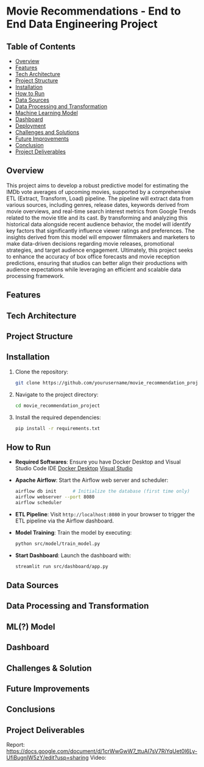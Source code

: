# Movie Recommendations - End to End Data Engineering Project

## Table of Contents
- [Overview](#overview)
- [Features](#features)
- [Tech Architecture](#tech-architecture)
- [Project Structure](#project-structure)
- [Installation](#installation)
- [How to Run](#how-to-run)
- [Data Sources](#data-sources)
- [Data Processing and Transformation](#data-processing-and-transformation)
- [Machine Learning Model](#machine-learning-model)
- [Dashboard](#dashboard)
- [Deployment](#deployment)
- [Challenges and Solutions](#challenges-and-solutions)
- [Future Improvements](#future-improvements)
- [Conclusion](#conclusion)
- [Project Deliverables](#project-delivarables)

## Overview
This project aims to develop a robust predictive model for estimating the IMDb vote averages of upcoming movies, supported by a comprehensive ETL (Extract, Transform, Load) pipeline. The pipeline will extract data from various sources, including genres, release dates, keywords derived from movie overviews, and real-time search interest metrics from Google Trends related to the movie title and its cast. By transforming and analyzing this historical data alongside recent audience behavior, the model will identify key factors that significantly influence viewer ratings and preferences. The insights derived from this model will empower filmmakers and marketers to make data-driven decisions regarding movie releases, promotional strategies, and target audience engagement. Ultimately, this project seeks to enhance the accuracy of box office forecasts and movie reception predictions, ensuring that studios can better align their productions with audience expectations while leveraging an efficient and scalable data processing framework.

## Features

## Tech Architecture

## Project Structure

## Installation
1. Clone the repository:
   ```bash
   git clone https://github.com/yourusername/movie_recommendation_project.git
   ```
2. Navigate to the project directory:
   ```bash
   cd movie_recommendation_project
   ```
3. Install the required dependencies:
   ```bash
   pip install -r requirements.txt
   ```
   
## How to Run
- **Required Softwares**: Ensure you have Docker Desktop and Visual Studio Code IDE 
  [Docker Desktop](#https://www.docker.com/products/docker-desktop/) 
  [Visual Studio](#https://code.visualstudio.com/Download)
  
- **Apache Airflow**: Start the Airflow web server and scheduler:
  ```bash
  airflow db init      # Initialize the database (first time only)
  airflow webserver --port 8080
  airflow scheduler
  ```

- **ETL Pipeline**: Visit `http://localhost:8080` in your browser to trigger the ETL pipeline via the Airflow dashboard.

- **Model Training**: Train the model by executing:
  ```bash
  python src/model/train_model.py
  ```

- **Start Dashboard**: Launch the dashboard with:
  ```bash
  streamlit run src/dashboard/app.py
  ```


## Data Sources

## Data Processing and Transformation

## ML(?) Model

## Dashboard

## Challenges & Solution

## Future Improvements

## Conclusions

## Project Deliverables
Report:    https://docs.google.com/document/d/1crWwGwW7_ttuAI7sV7RiYqUet0I6Ly-UfiBugnIW5zY/edit?usp=sharing
Video:   
